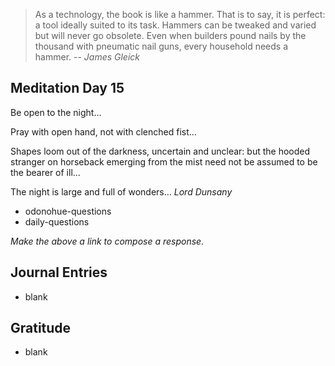> As a technology, the book is like a hammer. That is to say, it is perfect: a tool ideally suited to its task. Hammers can be tweaked and varied but will never go obsolete. Even when builders pound nails by the thousand with pneumatic nail guns, every household needs a hammer.
> -- <cite>James Gleick</cite>

## Meditation Day 15
Be open to the night…

Pray with open hand, not with clenched fist…

Shapes loom out of the darkness, uncertain and unclear: but the hooded stranger on horseback emerging from the mist need not be assumed to be the bearer of ill…

The night is large and full of wonders…
<cite>Lord Dunsany</cite>

- odonohue-questions
- daily-questions

*Make the above a link to compose a response.*
## Journal Entries
-  blank

## Gratitude
- blank


